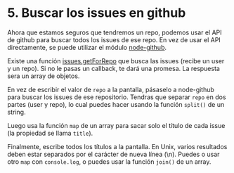 # 5. Buscar los issues en github

Ahora que estamos seguros que tendremos un repo, podemos usar el API de github
para buscar todos los issues de ese repo. En vez de usar el API directamente,
se puede utilizar el módulo
[node-github](https://github.com/mikedeboer/node-github).

Existe una función
[issues.getForRepo](http://mikedeboer.github.io/node-github/#api-issues-getForRepo)
que busca las issues (recibe un user y un repo). Si no le pasas un callback, te
dará una promesa. La respuesta sera un array de objetos.

En vez de escribir el valor de `repo` a la pantalla, pásaselo a node-github para
buscar los issues de ese repositorio. Tendras que separar `repo` en dos partes
(user y repo), lo cual puedes hacer usando la función `split()` de un string.

Luego usa la función `map` de un array para sacar solo el título de cada issue
(la propiedad se llama `title`).

Finalmente, escribe todos los títulos a la pantalla. En Unix, varios resultados
deben estar separados por el carácter de nueva línea (\n). Puedes o usar otro
`map` con `console.log`, o puedes usar la función `join()` de un array.
